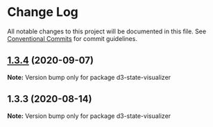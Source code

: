# Change Log

All notable changes to this project will be documented in this file.
See [Conventional Commits](https://conventionalcommits.org) for commit guidelines.

## [1.3.4](https://github.com/reduxjs/redux-devtools/compare/d3-state-visualizer@1.3.3...d3-state-visualizer@1.3.4) (2020-09-07)

**Note:** Version bump only for package d3-state-visualizer





## 1.3.3 (2020-08-14)

**Note:** Version bump only for package d3-state-visualizer

